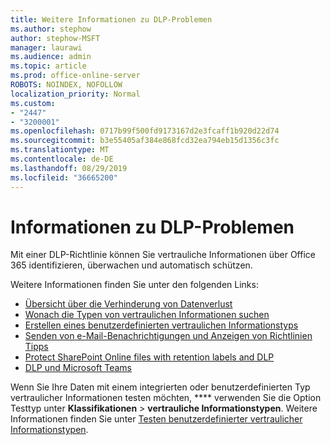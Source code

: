 ```yaml
---
title: Weitere Informationen zu DLP-Problemen
ms.author: stephow
author: stephow-MSFT
manager: laurawi
ms.audience: admin
ms.topic: article
ms.prod: office-online-server
ROBOTS: NOINDEX, NOFOLLOW
localization_priority: Normal
ms.custom:
- "2447"
- "3200001"
ms.openlocfilehash: 0717b99f500fd9173167d2e3fcaff1b920d22d74
ms.sourcegitcommit: b3e55405af384e868fcd32ea794eb15d1356c3fc
ms.translationtype: MT
ms.contentlocale: de-DE
ms.lasthandoff: 08/29/2019
ms.locfileid: "36665200"
---
```

# <a name="information-about-dlp-issues"></a>Informationen zu DLP-Problemen

Mit einer DLP-Richtlinie können Sie vertrauliche Informationen über Office 365 identifizieren, überwachen und automatisch schützen.

Weitere Informationen finden Sie unter den folgenden Links:

- [Übersicht über die Verhinderung von Datenverlust](https://docs.microsoft.com/office365/securitycompliance/data-loss-prevention-policies)
- [Wonach die Typen von vertraulichen Informationen suchen](https://docs.microsoft.com/office365/securitycompliance/what-the-sensitive-information-types-look-for)
- [Erstellen eines benutzerdefinierten vertraulichen Informationstyps](https://docs.microsoft.com/office365/securitycompliance/create-a-custom-sensitive-information-type)
- [Senden von e-Mail-Benachrichtigungen und Anzeigen von Richtlinien Tipps](https://docs.microsoft.com/office365/securitycompliance/use-notifications-and-policy-tips)
- [Protect SharePoint Online files with retention labels and DLP](https://docs.microsoft.com/office365/securitycompliance/protect-sharepoint-online-files-with-office-365-labels-and-dlp)
- [DLP und Microsoft Teams](https://docs.microsoft.com/office365/securitycompliance/dlp-microsoft-teams)

Wenn Sie Ihre Daten mit einem integrierten oder benutzerdefinierten Typ vertraulicher Informationen testen möchten, **** verwenden Sie die Option Testtyp unter **Klassifikationen** > **vertrauliche Informationstypen**. Weitere Informationen finden Sie unter [Testen benutzerdefinierter vertraulicher Informationstypen](https://docs.microsoft.com/office365/securitycompliance/create-a-custom-sensitive-information-type#test-custom-sensitive-information-types-in-the-security--compliance-center).
